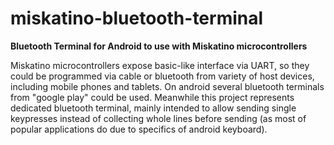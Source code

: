 # miskatino-bluetooth-terminal

**Bluetooth Terminal for Android to use with Miskatino microcontrollers**

Miskatino microcontrollers expose basic-like interface via UART, so they could be programmed via cable or bluetooth from
variety of host devices, including mobile phones and tablets. On android several bluetooth terminals from "google play" could
be used. Meanwhile this project represents dedicated bluetooth terminal, mainly intended to allow sending single keypresses
instead of collecting whole lines before sending (as most of popular applications do due to specifics of android keyboard).

